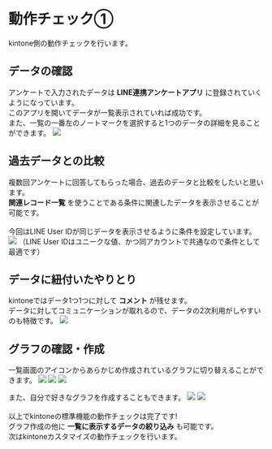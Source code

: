 # 動作チェック①

kintone側の動作チェックを行います。

## データの確認

アンケートで入力されたデータは **LINE連携アンケートアプリ** に登録されていくようになっています。<br/>
このアプリを開いてデータが一覧表示されていれば成功です。<br/>
また、一覧の一番左のノートマークを選択すると1つのデータの詳細を見ることができます。
<img src="https://docs.google.com/drawings/d/e/2PACX-1vRQfmlfZviYxix7VZoW3XJueU6IZwhVfcDzRQ6dQJ3Bu9ROVhMH3GjRHxfThUewej7dVjmi1XjYibet/pub?w=925&amp;h=609">

## 過去データとの比較

複数回アンケートに回答してもらった場合、過去のデータと比較をしたいと思います。<br/>
**関連レコード一覧** を使うことである条件に関連したデータを表示させることが可能です。<br/>
<br/>
今回はLINE User IDが同じデータを表示させるように条件を設定しています。<br/>
<img src="https://docs.google.com/drawings/d/e/2PACX-1vTEOyhAkQLM168sWBL1vtioNL3hCank_9uS_oPeCt5muCcSlrAPunp4HhPE9_vYS0njoHOPDW3MB89F/pub?w=920&amp;h=158">
（LINE User IDはユニークな値、かつ同アカウントで共通なので条件として最適です）

## データに紐付いたやりとり

kintoneではデータ1つ1つに対して **コメント** が残せます。<br/>
データに対してコミュニケーションが取れるので、データの2次利用がしやすいのも特徴です。
<img src="https://docs.google.com/drawings/d/e/2PACX-1vRlRUwtFdFQ428tqINwJwF0I76j8iPqyk-BRc02rk5rpi5em2uGc0Non2FPdMrHR7lSAHQfqhdynQ8Y/pub?w=929&amp;h=349">

## グラフの確認・作成

一覧画面のアイコンからあらかじめ作成されているグラフに切り替えることができます。
<img src="https://docs.google.com/drawings/d/e/2PACX-1vQjoYmYu6napc_mvdyjKv2QyhzQNOVoeaAK-FupUNiC1hRHGul5iG-Mi79P0Exubxd3BVNQB_sYERId/pub?w=782&amp;h=520">
<img src="https://docs.google.com/drawings/d/e/2PACX-1vSs8i4e9cYmJzy9YdaFAz67_jc0Wks7bkVCpdJ26LCpjkUDkOVIHg14jIqbpv2-koicUNd_eQDGznqM/pub?w=825&amp;h=530">
<img src="https://docs.google.com/drawings/d/e/2PACX-1vR_PcSnCPM1SsWy6aSTg0C0WkD9a-k3kKC5O9aKX2xiVZtz6lfbA8mg5fiMzO4KO_9vEuuhI0VNecj7/pub?w=922&amp;h=617">

また、自分で好きなグラフを作成することもできます。
<img src="https://docs.google.com/drawings/d/e/2PACX-1vQt2nb5bNFNXaP9vWY0VtOeEHbUlQggkOewljrzUOwr3o9b9KTiuJ7I_WAWCKfL9we9XQUOBo20aZ0R/pub?w=821&amp;h=495">
<img src="https://docs.google.com/drawings/d/e/2PACX-1vR9TeqaUCY8XEc13mFwSOQ_vHd1OwTjQR9OPW3FGJyKgtz-vUf9Q3iZO8x7MtjcoBmV8xm08b5cAhoy/pub?w=914&amp;h=611">
<br/>
<br/>
以上でkintoneの標準機能の動作チェックは完了です!<br/>
グラフ作成の他に **一覧に表示するデータの絞り込み** も可能です。<br/>
次はkintoneカスタマイズの動作チェックを行います。
